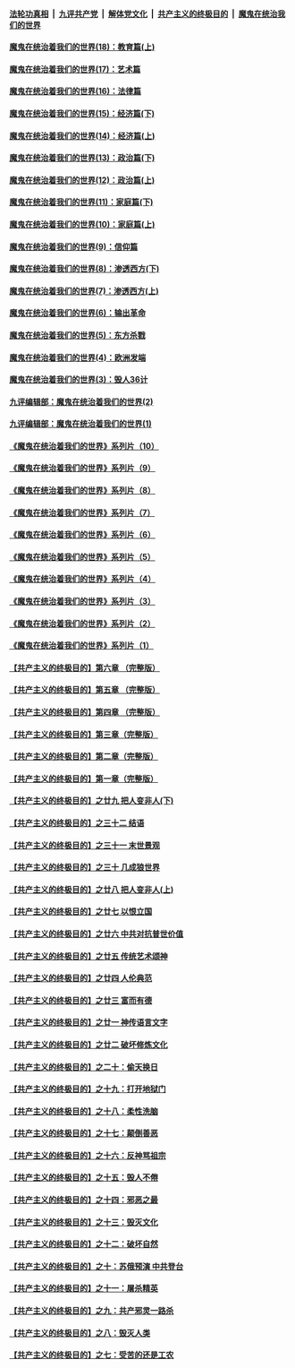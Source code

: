 

####  [法轮功真相](../../../../basic/blob/master/README.md?t=10311105) &nbsp;|&nbsp; [九评共产党](../../../../9ping.md/blob/master/README.md?t=10311105) &nbsp;|&nbsp; [解体党文化](../../../../jtdwh.md/blob/master/README.md?t=10311105)  &nbsp;|&nbsp; [共产主义的终极目的](../../../../gczydzjmd.md/blob/master/README.md?t=10311105) &nbsp;|&nbsp; [魔鬼在统治我们的世界](../../../../mgztzwmdsj.md/blob/master/README.md?t=10311105) 

#### [魔鬼在统治着我们的世界(18)：教育篇(上)](../pages/nsc422/n10526970.md?t=10311105) 

#### [魔鬼在统治着我们的世界(17)：艺术篇](../pages/nsc422/n10499093.md?t=10311105) 

#### [魔鬼在统治着我们的世界(16)：法律篇](../pages/nsc422/n10485969.md?t=10311105) 

#### [魔鬼在统治着我们的世界(15)：经济篇(下)](../pages/nsc422/n10469975.md?t=10311105) 

#### [魔鬼在统治着我们的世界(14)：经济篇(上)](../pages/nsc422/n10457370.md?t=10311105) 

#### [魔鬼在统治着我们的世界(13)：政治篇(下)](../pages/nsc422/n10448270.md?t=10311105) 

#### [魔鬼在统治着我们的世界(12)：政治篇(上)](../pages/nsc422/n10444576.md?t=10311105) 

#### [魔鬼在统治着我们的世界(11)：家庭篇(下)](../pages/nsc422/n10440961.md?t=10311105) 

#### [魔鬼在统治着我们的世界(10)：家庭篇(上)](../pages/nsc422/n10435448.md?t=10311105) 

#### [魔鬼在统治着我们的世界(9)：信仰篇](../pages/nsc422/n10432159.md?t=10311105) 

#### [魔鬼在统治着我们的世界(8)：渗透西方(下)](../pages/nsc422/n10429603.md?t=10311105) 

#### [魔鬼在统治着我们的世界(7)：渗透西方(上)](../pages/nsc422/n10426013.md?t=10311105) 

#### [魔鬼在统治着我们的世界(6)：输出革命](../pages/nsc422/n10421536.md?t=10311105) 

#### [魔鬼在统治着我们的世界(5)：东方杀戮](../pages/nsc422/n10417707.md?t=10311105) 

#### [魔鬼在统治着我们的世界(4)：欧洲发端](../pages/nsc422/n10414890.md?t=10311105) 

#### [魔鬼在统治着我们的世界(3)：毁人36计](../pages/nsc422/n10411583.md?t=10311105) 

#### [九评编辑部：魔鬼在统治着我们的世界(2)](../pages/nsc422/n10410036.md?t=10311105) 

#### [九评编辑部：魔鬼在统治着我们的世界(1)](../pages/nsc422/n10406825.md?t=10311105) 

#### [《魔鬼在统治着我们的世界》系列片（10）](../pages/nsc422/n12292670.md?t=10311105) 

#### [《魔鬼在统治着我们的世界》系列片（9）](../pages/nsc422/n12290859.md?t=10311105) 

#### [《魔鬼在统治着我们的世界》系列片（8）](../pages/nsc422/n12287445.md?t=10311105) 

#### [《魔鬼在统治着我们的世界》系列片（7）](../pages/nsc422/n12283425.md?t=10311105) 

#### [《魔鬼在统治着我们的世界》系列片（6）](../pages/nsc422/n12282314.md?t=10311105) 

#### [《魔鬼在统治着我们的世界》系列片（5）](../pages/nsc422/n12281419.md?t=10311105) 

#### [《魔鬼在统治着我们的世界》系列片（4）](../pages/nsc422/n12274024.md?t=10311105) 

#### [《魔鬼在统治着我们的世界》系列片（3）](../pages/nsc422/n12271322.md?t=10311105) 

#### [《魔鬼在统治着我们的世界》系列片（2）](../pages/nsc422/n12269049.md?t=10311105) 

#### [《魔鬼在统治着我们的世界》系列片（1）](../pages/nsc422/n12267575.md?t=10311105) 

#### [【共产主义的终极目的】第六章 （完整版）](../pages/nsc422/n11428913.md?t=10311105) 

#### [【共产主义的终极目的】第五章 （完整版）](../pages/nsc422/n11428912.md?t=10311105) 

#### [【共产主义的终极目的】第四章 （完整版）](../pages/nsc422/n11428907.md?t=10311105) 

#### [【共产主义的终极目的】第三章（完整版）](../pages/nsc422/n11428848.md?t=10311105) 

#### [【共产主义的终极目的】第二章（完整版）](../pages/nsc422/n11428831.md?t=10311105) 

#### [【共产主义的终极目的】第一章（完整版）](../pages/nsc422/n11417651.md?t=10311105) 

#### [【共产主义的终极目的】之廿九 把人变非人(下)](../pages/nsc422/n11344140.md?t=10311105) 

#### [【共产主义的终极目的】之三十二 结语](../pages/nsc422/n11360535.md?t=10311105) 

#### [【共产主义的终极目的】之三十一 末世景观](../pages/nsc422/n11351129.md?t=10311105) 

#### [【共产主义的终极目的】之三十 几成狼世界](../pages/nsc422/n11348280.md?t=10311105) 

#### [【共产主义的终极目的】之廿八 把人变非人(上)](../pages/nsc422/n11340492.md?t=10311105) 

#### [【共产主义的终极目的】之廿七 以恨立国](../pages/nsc422/n11336944.md?t=10311105) 

#### [【共产主义的终极目的】之廿六 中共对抗普世价值](../pages/nsc422/n11324785.md?t=10311105) 

#### [【共产主义的终极目的】之廿五 传统艺术颂神](../pages/nsc422/n11296396.md?t=10311105) 

#### [【共产主义的终极目的】之廿四 人伦典范](../pages/nsc422/n11296397.md?t=10311105) 

#### [【共产主义的终极目的】之廿三 富而有德](../pages/nsc422/n11283598.md?t=10311105) 

#### [【共产主义的终极目的】之廿一 神传语言文字](../pages/nsc422/n11263265.md?t=10311105) 

#### [【共产主义的终极目的】之廿二 破坏修炼文化](../pages/nsc422/n11245728.md?t=10311105) 

#### [【共产主义的终极目的】之二十：偷天换日](../pages/nsc422/n11238846.md?t=10311105) 

#### [【共产主义的终极目的】之十九：打开地狱门](../pages/nsc422/n11206376.md?t=10311105) 

#### [【共产主义的终极目的】之十八：柔性洗脑](../pages/nsc422/n11199994.md?t=10311105) 

#### [【共产主义的终极目的】之十七：颠倒善恶](../pages/nsc422/n11179782.md?t=10311105) 

#### [【共产主义的终极目的】之十六：反神骂祖宗](../pages/nsc422/n11166798.md?t=10311105) 

#### [【共产主义的终极目的】之十五：毁人不倦](../pages/nsc422/n11166792.md?t=10311105) 

#### [【共产主义的终极目的】之十四：邪恶之最](../pages/nsc422/n11150249.md?t=10311105) 

#### [【共产主义的终极目的】之十三：毁灭文化](../pages/nsc422/n11135227.md?t=10311105) 

#### [【共产主义的终极目的】之十二：破坏自然](../pages/nsc422/n11135214.md?t=10311105) 

#### [【共产主义的终极目的】之十：苏俄预演 中共登台](../pages/nsc422/n11118424.md?t=10311105) 

#### [【共产主义的终极目的】之十一：屠杀精英](../pages/nsc422/n11118442.md?t=10311105) 

#### [【共产主义的终极目的】之九：共产邪灵一路杀](../pages/nsc422/n11114139.md?t=10311105) 

#### [【共产主义的终极目的】之八：毁灭人类](../pages/nsc422/n11108503.md?t=10311105) 

#### [【共产主义的终极目的】之七：受苦的还是工农](../pages/nsc422/n11101809.md?t=10311105) 

